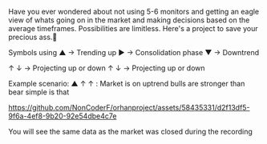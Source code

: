 Have you ever wondered about not using 5-6 monitors and getting an eagle view of whats going on in the market and making decisions based on the average timeframes. Possibilities are limitless. Here's a project to save your precious ass.🍑

Symbols using 
▲ -> Trending up
▶ -> Consolidation phase
▼ -> Downtrend

↑ ↓ -> Projecting up or down
↑ ↓ -> Projecting up or down

Example scenario: ▲ ↑ ↑ : Market is on uptrend bulls are stronger than bear simple is that

https://github.com/NonCoderF/orhanproject/assets/58435331/d2f13df5-9f6a-4ef8-9b20-92e54dbe4c7e

You will see the same data as the market was closed during the recording
